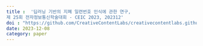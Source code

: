 ```yaml
---
title :  '딥러닝 기반의 지폐 일련번호 인식에 관한 연구, 
제 25회 전자정보통신학술대회 - CEIC 2023, 202312'
doi : "https://github.com/CreativeContentLabs/creativecontentlabs.github.io/blob/develop/assets/papers/%EB%94%A5%EB%9F%AC%EB%8B%9D%20%EA%B8%B0%EB%B0%98%EC%9D%98%20%EC%A7%80%ED%8F%90%20%EC%9D%BC%EB%A0%A8%EB%B2%88%ED%98%B8%20%EC%9D%B8%EC%8B%9D%EC%97%90%20%EA%B4%80%ED%95%9C%20%EC%97%B0%EA%B5%AC.pdf"
date: 2023-12-08
category: paper
---
```

